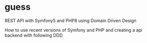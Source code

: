 # guess
REST API with Symfony5 and PHP8 using Domain Driven Design

How to use recent versions of Symfony and PHP and creating a api backend with following DDD

[Source Code of this course]: https://www.udemy.com/course/rest-api-with-symfony5-and-php8-using-domain-driven-design/
